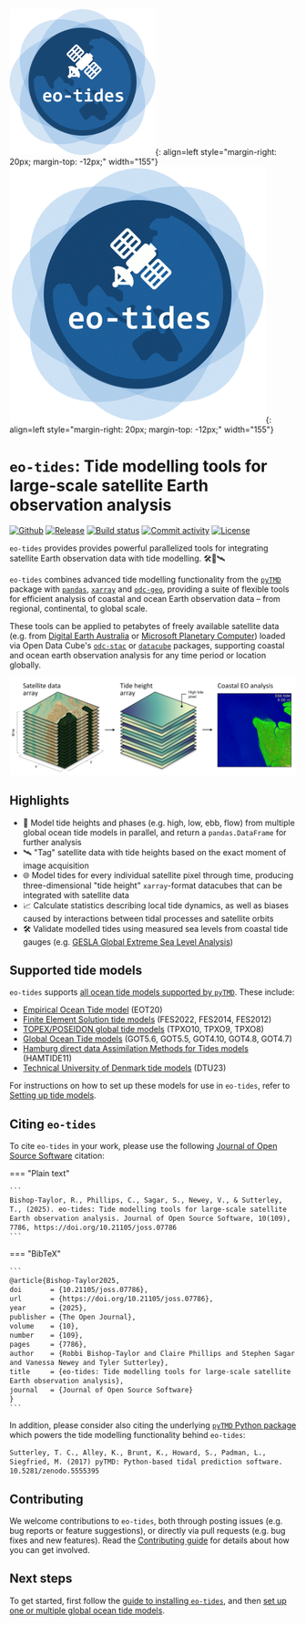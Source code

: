 ![eo-tides logo](assets/eo-tides-logo-256.png#only-dark){: align=left style="margin-right: 20px; margin-top: -12px;" width="155"}
![eo-tides logo](assets/eo-tides-logo.gif#only-light){: align=left style="margin-right: 20px; margin-top: -12px;" width="155"}

# `eo-tides`: Tide modelling tools for large-scale satellite Earth observation analysis

[![Github](https://img.shields.io/badge/github-repo-blue?logo=github)](https://github.com/GeoscienceAustralia/eo-tides)
[![Release](https://img.shields.io/github/v/release/GeoscienceAustralia/eo-tides)](https://pypi.org/project/eo-tides/)
[![Build status](https://img.shields.io/github/actions/workflow/status/GeoscienceAustralia/eo-tides/tests.yml?branch=main)](https://github.com/GeoscienceAustralia/eo-tides/actions/workflows/tests.yml?query=branch%3Amain)
[![Commit activity](https://img.shields.io/github/commit-activity/m/GeoscienceAustralia/eo-tides)](https://img.shields.io/github/commit-activity/m/GeoscienceAustralia/eo-tides)
[![License](https://img.shields.io/github/license/GeoscienceAustralia/eo-tides)](https://img.shields.io/github/license/GeoscienceAustralia/eo-tides)

`eo-tides` provides provides powerful parallelized tools for integrating satellite Earth observation data with tide modelling. 🛠️🌊🛰️

`eo-tides` combines advanced tide modelling functionality from the [`pyTMD`](https://pytmd.readthedocs.io/en/latest/) package with [`pandas`](https://pandas.pydata.org/docs/index.html), [`xarray`](https://docs.xarray.dev/en/stable/) and [`odc-geo`](https://odc-geo.readthedocs.io/en/latest/), providing a suite of flexible tools for efficient analysis of coastal and ocean Earth observation data – from regional, continental, to global scale.

These tools can be applied to petabytes of freely available satellite data (e.g. from [Digital Earth Australia](https://knowledge.dea.ga.gov.au/) or [Microsoft Planetary Computer](https://planetarycomputer.microsoft.com/)) loaded via Open Data Cube's [`odc-stac`](https://odc-stac.readthedocs.io/en/latest/) or [`datacube`](https://opendatacube.readthedocs.io/en/latest/) packages, supporting coastal and ocean earth observation analysis for any time period or location globally.

![eo-tides abstract showing satellite data, tide data array and tide animation](assets/eo-tides-abstract.gif)

## Highlights

- 🌊 Model tide heights and phases (e.g. high, low, ebb, flow) from multiple global ocean tide models in parallel, and return a `pandas.DataFrame` for further analysis
- 🛰️ "Tag" satellite data with tide heights based on the exact moment of image acquisition
- 🌐 Model tides for every individual satellite pixel through time, producing three-dimensional "tide height" `xarray`-format datacubes that can be integrated with satellite data
- 📈 Calculate statistics describing local tide dynamics, as well as biases caused by interactions between tidal processes and satellite orbits
- 🛠️ Validate modelled tides using measured sea levels from coastal tide gauges (e.g. [GESLA Global Extreme Sea Level Analysis](https://gesla.org/))
<!-- - 🎯 Combine multiple tide models into a single locally-optimised "ensemble" model informed by satellite altimetry and satellite-observed patterns of tidal inundation -->

## Supported tide models

`eo-tides` supports [all ocean tide models supported by `pyTMD`](https://pytmd.readthedocs.io/en/latest/getting_started/Getting-Started.html#model-database). These include:

- [Empirical Ocean Tide model](https://doi.org/10.5194/essd-13-3869-2021) (EOT20)
- [Finite Element Solution tide models](https://doi.org/10.5194/os-2020-96) (FES2022, FES2014, FES2012)
- [TOPEX/POSEIDON global tide models](https://www.tpxo.net/global) (TPXO10, TPXO9, TPXO8)
- [Global Ocean Tide models](https://doi.org/10.1002/2016RG000546) (GOT5.6, GOT5.5, GOT4.10, GOT4.8, GOT4.7)
- [Hamburg direct data Assimilation Methods for Tides models](https://doi.org/10.1002/2013JC009766) (HAMTIDE11)
- [Technical University of Denmark tide models](https://doi.org/10.11583/DTU.23828874) (DTU23)

For instructions on how to set up these models for use in `eo-tides`, refer to [Setting up tide models](setup.md).

## Citing `eo-tides`

To cite `eo-tides` in your work, please use the following [Journal of Open Source Software](https://doi.org/10.21105/joss.07786) citation:

=== "Plain text"

    ```
    Bishop-Taylor, R., Phillips, C., Sagar, S., Newey, V., & Sutterley, T., (2025). eo-tides: Tide modelling tools for large-scale satellite Earth observation analysis. Journal of Open Source Software, 10(109), 7786, https://doi.org/10.21105/joss.07786
    ```

=== "BibTeX"

    ```
    @article{Bishop-Taylor2025,
    doi       = {10.21105/joss.07786},
    url       = {https://doi.org/10.21105/joss.07786},
    year      = {2025},
    publisher = {The Open Journal},
    volume    = {10},
    number    = {109},
    pages     = {7786},
    author    = {Robbi Bishop-Taylor and Claire Phillips and Stephen Sagar and Vanessa Newey and Tyler Sutterley},
    title     = {eo-tides: Tide modelling tools for large-scale satellite Earth observation analysis},
    journal   = {Journal of Open Source Software}
    }
    ```

In addition, please consider also citing the underlying [`pyTMD` Python package](https://pytmd.readthedocs.io/en/latest/) which powers the tide modelling functionality behind `eo-tides`:

```
Sutterley, T. C., Alley, K., Brunt, K., Howard, S., Padman, L., Siegfried, M. (2017) pyTMD: Python-based tidal prediction software. 10.5281/zenodo.5555395
```

## Contributing

We welcome contributions to `eo-tides`, both through posting issues (e.g. bug reports or feature suggestions), or directly via pull requests (e.g. bug fixes and new features).
Read the [Contributing guide](https://github.com/GeoscienceAustralia/eo-tides/blob/main/CONTRIBUTING.md) for details about how you can get involved.

## Next steps

To get started, first follow the [guide to installing `eo-tides`](install.md), and then [set up one or multiple global ocean tide models](setup.md).
<br>
